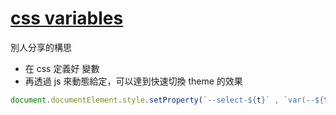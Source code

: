 # [css variables](https://developer.mozilla.org/en-US/docs/Web/CSS/Using_CSS_custom_properties)


別人分享的構思

- 在 css 定義好 變數
- 再透過 js 來動態給定，可以達到快速切換 theme 的效果

```js
document.documentElement.style.setProperty(`--select-${t}` , `var(--${themename}-${t})`)
```